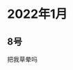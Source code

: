 # 2022年1月

<script setup lang="ts">
import { QTagColors } from 'fake-qq-ui';

</script>

## 8号

<q-window title="Minecraft资源群">

<q-text name="白井 黒子" tag="LV100 夹击妹抖" :tag-color="QTagColors.purple"
avatar="https://q2.qlogo.cn/headimg_dl?dst_uin=1783737017&spec=100">把我草晕吗</q-text>

</q-window>